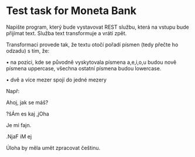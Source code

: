 # Test task for Moneta Bank

Napište program, který bude vystavovat REST službu, která na vstupu bude přijímat text. Služba text transformuje a vrátí zpět.

Transformaci provede tak, že textu otočí pořadí písmen (tedy přečte ho odzadu) s tím, že:

• na pozici, kde se původně vyskytovala písmena a,e,i,o,u budou nově písmena uppercase, všechna ostatní písmena budou lowercase.

• dvě a více mezer spojí do jedné mezery

 

Např:

Ahoj, jak se máš?

?šÁm es kaj ,jOha

 

Je     mi   fajn.

.NjaF iM ej

 
Úloha by měla umět zpracovat češtinu.
